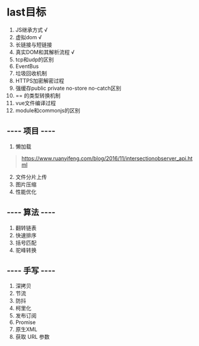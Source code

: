 # last目标

1. JS继承方式 √
2. 虚拟dom √
3. 长链接与短链接 
4. 真实DOM和其解析流程 √
5. tcp和udp的区别
6. EventBus
7. 垃圾回收机制
8. HTTPS加密解密过程
9. 强缓存public private no-store no-catch区别
10. == 的类型转换机制
11. vue文件编译过程
12. module和commonjs的区别

## ---- 项目 ----

1. 懒加载 
> https://www.ruanyifeng.com/blog/2016/11/intersectionobserver_api.html
2. 文件分片上传
3. 图片压缩
4. 性能优化


## ---- 算法 ----

1. 翻转链表
2. 快速排序
3. 括号匹配
4. 驼峰转换


## ---- 手写 ----

1. 深拷贝
2. 节流
3. 防抖
4. 柯里化
5. 发布订阅
6. Promise
7. 原生XML
8. 获取 URL 参数